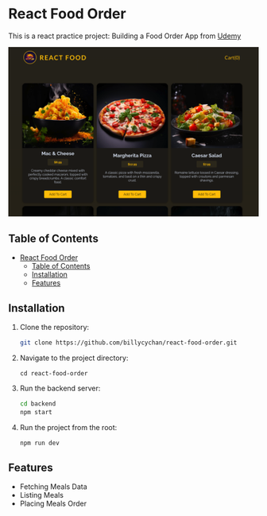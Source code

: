 # React Food Order 

This is a react practice project: Building a Food Order App from [Udemy](https://www.udemy.com/course/react-the-complete-guide-incl-redux/?couponCode=ST21MT61124)

![Alt text](/screenshot.png "Screenshot")

## Table of Contents

- [React Food Order](#react-food-order)
  - [Table of Contents](#table-of-contents)
  - [Installation](#installation)
  - [Features](#features)

## Installation

1. Clone the repository:
   ```sh
   git clone https://github.com/billycychan/react-food-order.git
   ```

2. Navigate to the project directory:
   ```sh![alt text](image.png)
   cd react-food-order
   ```

3. Run the backend server:
   ```sh
   cd backend
   npm start
   ```

4. Run the project from the root:
   ```sh
   npm run dev
   ```
  
## Features

- Fetching Meals Data
- Listing Meals
- Placing Meals Order
